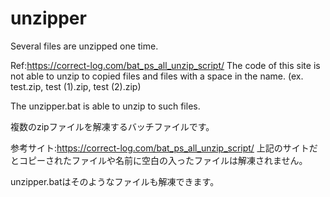 # unzipper
Several files are unzipped one time.

Ref:https://correct-log.com/bat_ps_all_unzip_script/
The code of this site is not able to unzip to copied files and files with a space in the name.
(ex. test.zip, test (1).zip, test (2).zip)

The unzipper.bat is able to unzip to such files.

複数のzipファイルを解凍するバッチファイルです。

参考サイト:https://correct-log.com/bat_ps_all_unzip_script/
上記のサイトだとコピーされたファイルや名前に空白の入ったファイルは解凍されません。

unzipper.batはそのようなファイルも解凍できます。
